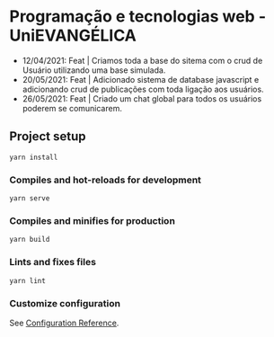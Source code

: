 # Programação e tecnologias web - UniEVANGÉLICA

- 12/04/2021: Feat | Criamos toda a base do sitema com o crud de Usuário utilizando uma base simulada.
- 20/05/2021: Feat | Adicionado sistema de database javascript e adicionando crud de publicações com toda ligação aos usuários.
- 26/05/2021: Feat | Criado um chat global para todos os usuários poderem se comunicarem.

## Project setup
```
yarn install
```

### Compiles and hot-reloads for development
```
yarn serve
```

### Compiles and minifies for production
```
yarn build
```

### Lints and fixes files
```
yarn lint
```

### Customize configuration
See [Configuration Reference](https://cli.vuejs.org/config/).
